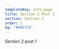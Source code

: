 ```yaml
---
templateKey: info-page
title: Section 2 Post 1
section: Section 2
order: 1
bg: "#00E7C0"
---
```

Section 2 post 1
